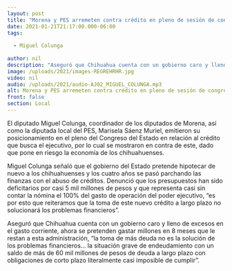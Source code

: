 ```yaml
---
layout: post
title: "Morena y PES arremeten contra crédito en pleno de sesión de congreso "
date: 2021-01-21T21:17:00.000-06:00
tags:
  
  - Miguel Colunga
  
author: nil
description: "Aseguró que Chihuahua cuenta con un gobierno caro y lleno de excesos en el gasto corriente"
image: /uploads/2021/images-REGREHRHR.jpg
video: nil
audio: /uploads/2021/audio-AJ02_MIGUEL_COLUNGA.mp3
alt: Morena y PES arremeten contra crédito en pleno de sesión de congreso 
front: false
section: Local
---
```


El diputado Miguel Colunga, coordinador de los diputados de Morena, así como la diputada local del PES, Marisela Sáenz Muriel, emitieron su posicionamiento en el pleno del Congreso del Estado en relación al crédito que busca el ejecutivo, por lo cual se mostraron en contra de este, dado que pone en riesgo la economía de los chihuahuenses. 

Miguel Colunga señaló que el gobierno del Estado pretende hipotecar de nuevo a los chihuahuenses y los cuatro años se pasó parchando las finanzas con el abuso de créditos. Denunció que los presupuestos han sido deficitarios por casi 5 mil millones de pesos y que representa casi sin contar la nómina el 100% del gasto de operación del poder ejecutivo, “es por esto que reiteramos que la toma de este nuevo crédito a largo plazo no solucionará los problemas financieros”. 

Aseguró que Chihuahua cuenta con un gobierno caro y lleno de excesos en el gasto corriente, ahora se pretenden gastar millones en 8 meses que le restan a esta administración, “la toma de más deuda no es la solución de los problemas financieros… la situación grave de endeudamiento con un saldo de más de 60 mil millones de pesos de deuda a largo plazo con obligaciones de corto plazo literalmente casi imposible de cumplir”.